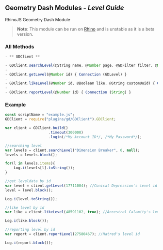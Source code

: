 ## Geometry Dash Modules - _Level Guide_
RhinoJS Geometry Dash Module
> **Note**: This module can be run on [Rhino](https://developer.mozilla.org/ko/docs/Rhino) and is unstable as it is a beta version.

### All Methods
```javascript
- ** GDClient **

- GDClient.searchLevel(@String name, @Number page, @GDFilter filter, @Number field) { Connection (Paginator) }
-
- GDClient.getLevel(@Number id) { Connection (GDLevel) }
-
- GDClient.likeLevel(@Number id, @Boolean like, @String customUuid) { Connection (String) }
-
- GDClient.reportLevel(@Number id) { Connection (String) }
```

### Example
```javascript
const scriptName = "example.js";
GDClient = require("plugins/gd/GDClient").GDClient;

var client = GDClient.build()
                    .timeout(300000)
                    .login(/*My Account ID*/, /*My Password*/);

//searching level
var levels = client.searchLevel("Dimension Breaker", 0, null);
levels = levels.block();

for(l in levels.items){
    Log.i(levels[l].toString());
}

//get leveldata by id
var level = client.getLevel(17711004); //Conical Depression's level id
level = level.block();

Log.i(level.toString());

//like level by id
var like = client.likeLevel(48591102, true); //Ancestral Calamity's level id

Log.i(like.block());

//reporting level by id
var report = client.reportLevel(27580467); //Hatred's level id

Log.i(report.block());